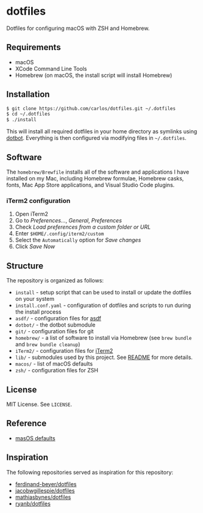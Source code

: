 # dotfiles

Dotfiles for configuring macOS with ZSH and Homebrew.


## Requirements

- macOS
- XCode Command Line Tools
- Homebrew (on macOS, the install script will install Homebrew)


## Installation

```bash
$ git clone https://github.com/carlos/dotfiles.git ~/.dotfiles
$ cd ~/.dotfiles
$ ./install
```

This will install all required dotfiles in your home directory as symlinks using [dotbot](https://github.com/anishathalye/dotbot). Everything is then configured via modifying files in `~/.dotfiles`.


## Software

The `homebrew/Brewfile` installs all of the software and applications I have installed on my Mac, including Homebrew formulae, Homebrew casks, fonts, Mac App Store applications, and Visual Studio Code plugins.

### iTerm2 configuration

1. Open iTerm2
2. Go to *Preferences...*, *General*, *Preferences*
3. Check *Load preferences from a custom folder or URL*
4. Enter `$HOME/.config/iterm2/custom`
5. Select the `Automatically` option for *Save changes*
6. Click *Save Now*


## Structure

The repository is organized as follows:

- `install` - setup script that can be used to install or update the dotfiles on your system
- `install.conf.yaml` - configuration of dotfiles and scripts to run during the install process
- `asdf/` - configuration files for [asdf](https://asdf-vm.com)
- `dotbot/` - the dotbot submodule
- `git/` -  configuration files for git
- `homebrew/` - a list of software to install via Homebrew (see `brew bundle` and `brew bundle cleanup`)
- `iTerm2/` - configuration files for [iTerm2](https://iterm2.com)
- `lib/` - submodules used by this project. See [README](./lib/README.md) for more details.
- `macos/` - list of macOS defaults
- `zsh/` - configuration files for ZSH


## License

MIT License. See `LICENSE`.


## Reference

- [masOS defaults](https://macos-defaults.com)


## Inspiration

The following repositories served as inspiration for this repository:

- [ferdinand-beyer/dotfiles](https://github.com/ferdinand-beyer/dotfiles)
- [jacobwgillespie/dotfiles](https://github.com/jacobwgillespie/dotfiles)
- [mathiasbynes/dotfiles](https://github.com/mathiasbynens/dotfiles)
- [ryanb/dotfiles](https://github.com/ryanb/dotfiles)


